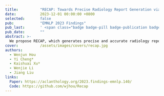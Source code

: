 ```yaml
---
title:          "RECAP: Towards Precise Radiology Report Generation via Dynamic Disease Progression Reasoning"
date:           2023-12-01 00:00:00 +0800
selected:       false
pub:            "EMNLP 2023 Findings"
pub_last:       ' <span class="badge badge-pill badge-publication badge-warning">Findings</span>'
pub_date:       ""
abstract: >-
  We propose RECAP, which generates precise and accurate radiology reports via dynamic disease progression reasoning. Specifically, RECAP first predicts the observations and progressions (i.e., spatiotemporal information) given two consecutive radiographs. It then combines the historical records, spatiotemporal information, and radiographs for report generation, where a disease progression graph and dynamic progression reasoning mechanism are devised to accurately select the attributes of each observation and progression. Extensive experiments on two publicly available datasets demonstrate the effectiveness of our model.
cover:          /assets/images/covers/recap.jpg
authors:
  - Wenjun Hou
  - Yi Cheng*
  - Kaishuai Xu*
  - Wenjie Li
  - Jiang Liu
links:
  Paper: https://aclanthology.org/2023.findings-emnlp.140/
  Code: https://github.com/wjhou/Recap
---
```

